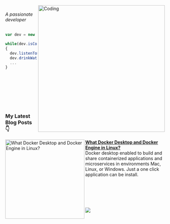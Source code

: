 <!--# Hi, I'm Senali 👋-->

<img align="right" alt="Coding" width="400" src="https://github.com/senali-d/senali-d/assets/52546856/85301310-c860-4a0a-8071-6d4516923b46"/>

<!--samp>
I am a Front-End developer who loves solving problems. I like to collaborate with developer for learning new things from them.
Interested in python.
</samp!-->

###### A passionate developer

```ts
var dev = new Developer('Senali');

while(dev.isCoding())
{
  dev.listenToMusic();
  dev.drinkWater();
  ...
}
```

<!--### 1st ever Hacktoberfest participation (October 2022)

[![@senali's Holopin board](https://holopin.io/api/user/board?user=senali)](https://holopin.io/@senali)-->
<br/><br/>
<!--Community is the foundation of Open Source,<br/> find yours and GROW!!-->

<!--p align="center">Feel free reaching out to me at following platforms:</p-->

<p align="center">
  <!--a href=""><img src="https://img.shields.io/badge/LinkedIn-0077B5?style=for-the-badge&logo=linkedin&logoColor=white"></a--> 
  <!--a href=""><img src="https://img.shields.io/badge/dev.to-0A0A0A?style=for-the-badge&logo=dev.to&logoColor=white"></a--> 
  <!--a href=""><img src="https://img.shields.io/badge/SAP-0FAAFF?style=for-the-badge&logo=sap&logoColor=white"></a--> 
  <!--a href=""><img src="https://img.shields.io/badge/Instagram-E4405F?style=for-the-badge&logo=instagram&logoColor=white"></a--> 
  <!--a href=""><img src="https://img.shields.io/badge/Twitter-1DA1F2?style=for-the-badge&logo=twitter&logoColor=white"></a-->
  <!--a href="mailto:"><img src="https://img.shields.io/badge/mail-EA4335?style=for-the-badge&logo=gmail&logoColor=white"></a-->
</p>

<!--<img align="left" width="450px" alt="awesome-github-profile" src="https://github-readme-stats-two-sage.vercel.app/api?username=senali-d&show_icons=true"/>
<br/><br/><br/><br/><br/><br/><br/><br/>-->

<!--### Achievements
<table>
<td>

#### reactplay - Level 5
[View my contribution log](https://aviyel.com/user/senali-d/43/rewards?log)

![reactplay rewards](https://aviyel.com/assets/uploads/rewards/share/user/6144/readme/43.png)

</td>
<td>

[![@senali's Holopin board](https://holopin.io/api/user/board?user=senali)](https://holopin.io/@senali)

</td>
</tr>
</table>-->

<!--## :fire: Let's work harder to build a beautiful :earth_americas:
## :two_men_holding_hands: Together!-->


<!--
**senali-d/senali-d** is a ✨ _special_ ✨ repository because its `README.md` (this file) appears on your GitHub profile.

Here are some ideas to get you started:

- 🔭 I’m currently working on ...
- 🌱 I’m currently learning ...
- 👯 I’m looking to collaborate on ...
- 🤔 I’m looking for help with ...
- 💬 Ask me about ...
- 📫 How to reach me: ...
- 😄 Pronouns: ...
- ⚡ Fun fact: ...
-->
<br/><br/><br/>
### My Latest Blog Posts 👇
<!-- HASHNODE_BLOG:START -->
<p align="left">
<a href="https://medium.com/p/2ed9f140940" title="What Docker Desktop and Docker Engine in Linux?"><img src="https://miro.medium.com/v2/resize:fit:1400/format:webp/1*Lz_A9oxbKQ8aBbD6djdwkw.png" alt="What Docker Desktop and Docker Engine in Linux?" width="250px" align="left" /></a>
<a href="https://medium.com/p/2ed9f140940" title="Contribute to open source project using GitHub"><strong>What Docker Desktop and Docker Engine in Linux?</strong></a>
<br/> Docker desktop enabled to build and share containerized applications and microservices in environments Mac, Linux, or Windows. Just a one click application can be install.
</p> <br/> <br/><br/><br/>
<!--p align="left">
<a href="https://medium.com/@senali/contribute-to-open-source-project-using-github-3df6cca263dc" title="Contribute to open source project using GitHub"><img src="https://miro.medium.com/max/700/1*YADXnI5yYqbhStCxN_dNsQ.jpeg" alt="Contribute to open source project using GitHub" width="250px" align="left" /></a>
<a href="https://medium.com/@senali/contribute-to-open-source-project-using-github-3df6cca263dc" title="Contribute to open source project using GitHub"><strong>Contribute to open source project using GitHub</strong></a>
<br/> So, How to contribute open source project using GitHub?
Best way to improve skill faster and grow network within the community. 
It is best way to grow your self. <br/>
It's fun to contribute... </p> <br/> <br/><br/><br/>
<p align="left">
<a href="https://medium.com/@senali/git-cheatsheet-114e8d0d298a" title="Git Cheatsheet">
<img src="https://miro.medium.com/max/700/1*YYtrZbMxhjDR8V_UsqofiQ.jpeg" alt="Git Cheatsheet." width="250px" align="left" />
</a>
<a href="https://medium.com/@senali/git-cheatsheet-114e8d0d298a" title="Git Cheatsheet"><strong>Git Cheatsheet</strong></a><br/>
Git is a software for tracking changes in any set of files, usually used for coordinating work among programmers collaboratively developing source code during software development.</p> <br/> <br/><br/><br/><br/-->

<!-- HASHNODE_BLOG:END -->

![](https://komarev.com/ghpvc/?username=senali-d)
